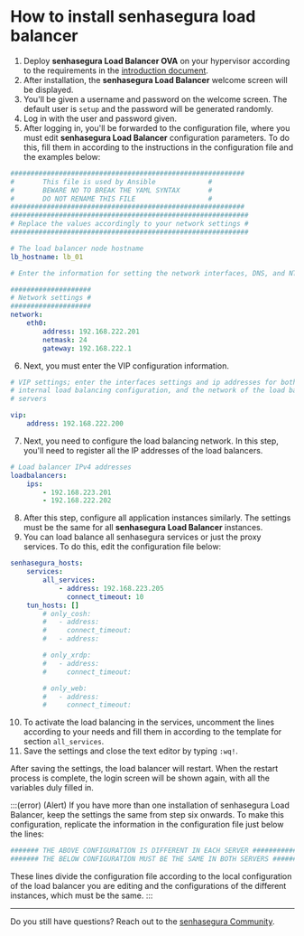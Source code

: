 # How to install senhasegura load balancer

1. Deploy **senhasegura Load Balancer OVA** on your hypervisor according to the requirements in the [introduction document](/v3-33/docs/load-balancer-introduction).
2. After installation, the **senhasegura Load Balancer** welcome screen will be displayed.
3. You'll be given a username and password on the welcome screen. The default user is `setup` and the password will be generated randomly.
4. Log in with the user and password given.
5. After logging in, you'll be forwarded to the configuration file, where you must edit **senhasegura Load Balancer** configuration parameters. To do this, fill them in according to the instructions in the configuration file and the examples below:

```yaml
##########################################################
# 		This file is used by Ansible             #
#		BEWARE NO TO BREAK THE YAML SYNTAX       #
#		DO NOT RENAME THIS FILE                  #
##########################################################
###########################################################
# Replace the values accordingly to your network settings #
###########################################################

# The load balancer node hostname
lb_hostname: lb_01

# Enter the information for setting the network interfaces, DNS, and NTP.

####################
# Network settings #
####################
network:
	eth0:
		address: 192.168.222.201
		netmask: 24
		gateway: 192.168.222.1

```

6. Next, you must enter the VIP configuration information.

```yaml
# VIP settings; enter the interfaces settings and ip addresses for both the
# internal load balancing configuration, and the network of the load balanced
# servers

vip:
	address: 192.168.222.200
```

7. Next, you need to configure the load balancing network. In this step, you'll need to register all the IP addresses of the load balancers.

```yaml
# Load balancer IPv4 addresses
loadbalancers:
	ips:
		- 192.168.223.201
		- 192.168.222.202
```

8. After this step, configure all application instances similarly. The settings must be the same for all **senhasegura Load Balancer** instances.
9. You can load balance all senhasegura services or just the proxy services. To do this, edit the configuration file below:

```yaml
senhasegura_hosts:
	services:
		all_services:
			- address: 192.168.223.205
			  connect_timeout: 10
	tun_hosts: []
		# only_cosh:
		#	- address:
		#	  connect_timeout:
		#	- address:

		# only_xrdp:
		#	- address:
		#	  connect_timeout:

		# only_web:
		#	- address:
		#	  connect_timeout:
```

10. To activate the load balancing in the services, uncomment the lines according to your needs and fill them in according to the template for section `all_services`.
11. Save the settings and close the text editor by typing `:wq!`.

After saving the settings, the load balancer will restart. When the restart process is complete, the login screen will be shown again, with all the variables duly filled in.

:::(error) (Alert)
If you have more than one installation of senhasegura Load Balancer, keep the settings the same from step six onwards. To make this configuration, replicate the information in the configuration file just below the lines:

```yaml
####### THE ABOVE CONFIGURATION IS DIFFERENT IN EACH SERVER ##################
####### THE BELOW CONFIGURATION MUST BE THE SAME IN BOTH SERVERS #############
```

These lines divide the configuration file according to the local configuration of the load balancer you are editing and the configurations of the different instances, which must be the same.
:::

---

Do you still have questions? Reach out to the [senhasegura Community](https://community.senhasegura.io/).